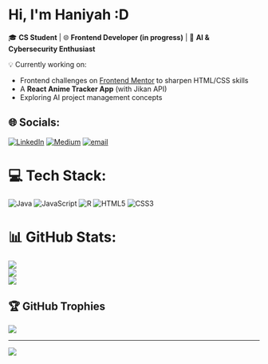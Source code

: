 # Hi, I'm Haniyah :D

🎓 **CS Student** | 🌐 **Frontend Developer (in progress)** | 🤖 **AI & Cybersecurity Enthusiast**

💡 Currently working on:
- Frontend challenges on [Frontend Mentor](https://www.frontendmentor.io/) to sharpen HTML/CSS skills
- A **React Anime Tracker App** (with Jikan API)
- Exploring AI project management concepts


## 🌐 Socials:
[![LinkedIn](https://img.shields.io/badge/LinkedIn-%230077B5.svg?logo=linkedin&logoColor=white)](https://linkedin.com/in/haniyah-umair-ab5990237/) [![Medium](https://img.shields.io/badge/Medium-12100E?logo=medium&logoColor=white)](https://medium.com/@https://medium.com/@haniyah.umair.18) [![email](https://img.shields.io/badge/Email-D14836?logo=gmail&logoColor=white)](mailto:haniyah.umair.18@gmail.com) 

# 💻 Tech Stack:
![Java](https://img.shields.io/badge/java-%23ED8B00.svg?style=for-the-badge&logo=openjdk&logoColor=white) ![JavaScript](https://img.shields.io/badge/javascript-%23323330.svg?style=for-the-badge&logo=javascript&logoColor=%23F7DF1E) ![R](https://img.shields.io/badge/r-%23276DC3.svg?style=for-the-badge&logo=r&logoColor=white) ![HTML5](https://img.shields.io/badge/html5-%23E34F26.svg?style=for-the-badge&logo=html5&logoColor=white) ![CSS3](https://img.shields.io/badge/css3-%231572B6.svg?style=for-the-badge&logo=css3&logoColor=white)
# 📊 GitHub Stats:
![](https://github-readme-stats.vercel.app/api?username=haniyahumair&theme=dark&hide_border=false&include_all_commits=false&count_private=false)<br/>
![](https://nirzak-streak-stats.vercel.app/?user=haniyahumair&theme=dark&hide_border=false)<br/>
![](https://github-readme-stats.vercel.app/api/top-langs/?username=haniyahumair&theme=dark&hide_border=false&include_all_commits=false&count_private=false&layout=compact)

## 🏆 GitHub Trophies
![](https://github-profile-trophy.vercel.app/?username=haniyahumair&theme=radical&no-frame=false&no-bg=true&margin-w=4)

---
[![](https://visitcount.itsvg.in/api?id=haniyahumair&icon=0&color=0)](https://visitcount.itsvg.in)

<!-- Proudly created with GPRM ( https://gprm.itsvg.in ) -->
